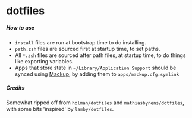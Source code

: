 # dotfiles

##### How to use

 - `install` files are run at bootstrap time to do installing.
 - `path.zsh` files are sourced first at startup time, to set paths.
 - All `*.zsh` files are sourced after path files, at startup time, to do things like exporting variables.
 - Apps that store state in `~/Library/Application Support` should be synced using [Mackup](https://github.com/lra/mackup), by adding them to `apps/mackup.cfg.symlink`

##### Credits

Somewhat ripped off from `holman/dotfiles` and `mathiasbynens/dotfiles`, with some bits 'inspired' by `lamby/dotfiles`.
